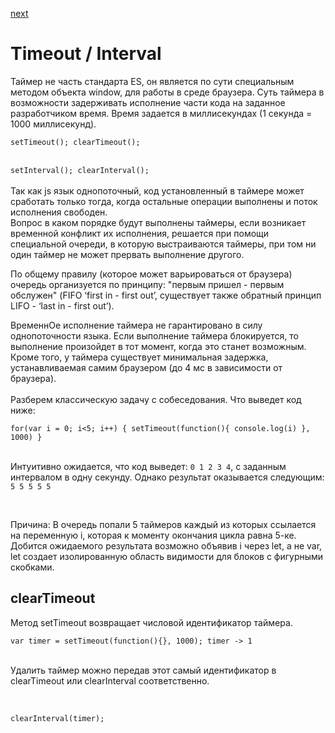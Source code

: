 <a href="02.md">next</a>

<h1>Timeout / Interval</h1>

<div>
Таймер не часть стандарта ES, он является по сути специальным методом объекта window, для работы в среде браузера.
Суть таймера в возможности задерживать исполнение части кода на заданное разработчиком время.
Время задается в миллисекундах (1 секунда = 1000 миллисекунд).
</div>

<div>
<code>
setTimeout(); clearTimeout();
</code>
<br/>
<code>
setInterval(); clearInterval();
</code>
</div>

<br/>

<div>
Так как js язык однопоточный, код установленный в таймере
может сработать только тогда, когда остальные операции выполнены и поток исполнения свободен.

<div>
Вопрос в каком порядке будут выполнены таймеры, если возникает временной конфликт их исполнения,
решается при помощи специальной очереди, в которую выстраиваются таймеры,
при том ни один таймер не может прервать выполнение другого.

<br/>

По общему правилу (которое может варьироваться от браузера) очередь организуется по принципу:
"первым пришел - первым обслужен" (FIFO ‘first in - first out’, существует также обратный принцип LIFO - ‘last in - first out’).
</div>

<div>
ВременнОе исполнение таймера не гарантировано в силу однопоточности языка.
Если выполнение таймера блокируется, то выполнение произойдет в тот момент, когда это станет возможным. Кроме того,
у таймера существует минимальная задержка, устанавливаемая самим браузером (до 4 мс в зависимости от браузера).
</div>
</div>

<br/>

<div>
Разберем классическую задачу с собеседования. Что выведет код ниже:

<br/>

<code>
for(var i = 0; i<5; i++) { setTimeout(function(){ console.log(i) }, 1000) }
</code>

<br/>

Интуитивно ожидается, что код выведет: <code>0 1 2 3 4</code>, с заданным интервалом в одну секунду.
Однако результат оказывается следующим: <code>5 5 5 5 5</code>

<br/>

Причина: В очередь попали 5 таймеров каждый из которых ссылается на переменную i, которая к моменту окончания цикла равна 5-ке.
Добится ожидаемого результата возможно объявив i через let, а не var, let создает изолированную область видимости для блоков
с фигурными скобками.

</div>

<h2>clearTimeout</h2>

<div>
Метод setTimeout возвращает числовой идентификатор таймера.

<br/>

<code>
var timer = setTimeout(function(){}, 1000); timer -> 1
</code>

<br/>

Удалить таймер можно передав этот самый идентификатор в clearTimeout или clearInterval соответственно.

<br/>

<code>
clearInterval(timer);
</code>

</div>